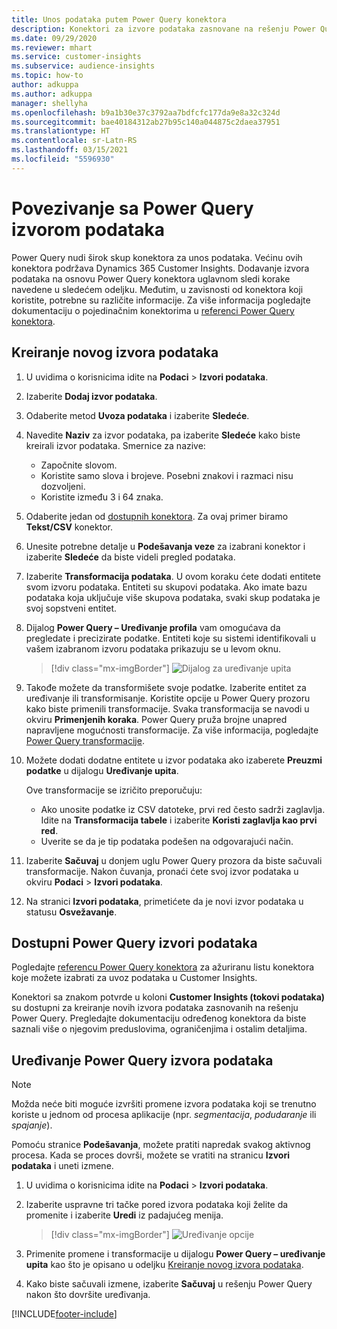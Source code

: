 ```yaml
---
title: Unos podataka putem Power Query konektora
description: Konektori za izvore podataka zasnovane na rešenju Power Query.
ms.date: 09/29/2020
ms.reviewer: mhart
ms.service: customer-insights
ms.subservice: audience-insights
ms.topic: how-to
author: adkuppa
ms.author: adkuppa
manager: shellyha
ms.openlocfilehash: b9a1b30e37c3792aa7bdfcfc177da9e8a32c324d
ms.sourcegitcommit: bae40184312ab27b95c140a044875c2daea37951
ms.translationtype: HT
ms.contentlocale: sr-Latn-RS
ms.lasthandoff: 03/15/2021
ms.locfileid: "5596930"
---
```

# <a name="connect-to-a-power-query-data-source"></a>Povezivanje sa Power Query izvorom podataka

Power Query nudi širok skup konektora za unos podataka. Većinu ovih konektora podržava Dynamics 365 Customer Insights. Dodavanje izvora podataka na osnovu Power Query konektora uglavnom sledi korake navedene u sledećem odeljku. Međutim, u zavisnosti od konektora koji koristite, potrebne su različite informacije. Za više informacija pogledajte dokumentaciju o pojedinačnim konektorima u [referenci Power Query konektora](/power-query/connectors/).

## <a name="create-a-new-data-source"></a>Kreiranje novog izvora podataka

1. U uvidima o korisnicima idite na **Podaci** > **Izvori podataka**.

1. Izaberite **Dodaj izvor podataka**.

1. Odaberite metod **Uvoza podataka** i izaberite **Sledeće**.

1. Navedite **Naziv** za izvor podataka, pa izaberite **Sledeće** kako biste kreirali izvor podataka. Smernice za nazive: 
   - Započnite slovom.
   - Koristite samo slova i brojeve. Posebni znakovi i razmaci nisu dozvoljeni.
   - Koristite između 3 i 64 znaka.

1. Odaberite jedan od [dostupnih konektora](#available-power-query-data-sources). Za ovaj primer biramo **Tekst/CSV** konektor.

1. Unesite potrebne detalje u **Podešavanja veze** za izabrani konektor i izaberite **Sledeće** da biste videli pregled podataka.

1. Izaberite **Transformacija podataka**. U ovom koraku ćete dodati entitete svom izvoru podataka. Entiteti su skupovi podataka. Ako imate bazu podataka koja uključuje više skupova podataka, svaki skup podataka je svoj sopstveni entitet.

1. Dijalog **Power Query – Uređivanje profila** vam omogućava da pregledate i precizirate podatke. Entiteti koje su sistemi identifikovali u vašem izabranom izvoru podataka prikazuju se u levom oknu.

   > [!div class="mx-imgBorder"]
   > ![Dijalog za uređivanje upita](media/data-manager-configure-edit-queries.png "Dijalog za uređivanje upita")

1. Takođe možete da transformišete svoje podatke. Izaberite entitet za uređivanje ili transformisanje. Koristite opcije u Power Query prozoru kako biste primenili transformacije. Svaka transformacija se navodi u okviru **Primenjenih koraka**. Power Query pruža brojne unapred napravljene mogućnosti transformacije. Za više informacija, pogledajte [Power Query transformacije](/power-query/power-query-what-is-power-query#transformations).

1. Možete dodati dodatne entitete u izvor podataka ako izaberete **Preuzmi podatke** u dijalogu **Uređivanje upita**.

   Ove transformacije se izričito preporučuju:

   - Ako unosite podatke iz CSV datoteke, prvi red često sadrži zaglavlja. Idite na **Transformacija tabele** i izaberite **Koristi zaglavlja kao prvi red**.
   - Uverite se da je tip podataka podešen na odgovarajući način.

1. Izaberite **Sačuvaj** u donjem uglu Power Query prozora da biste sačuvali transformacije. Nakon čuvanja, pronaći ćete svoj izvor podataka u okviru **Podaci** > **Izvori podataka**.

1. Na stranici **Izvori podataka**, primetićete da je novi izvor podataka u statusu **Osvežavanje**.

## <a name="available-power-query-data-sources"></a>Dostupni Power Query izvori podataka

Pogledajte [referencu Power Query konektora](/power-query/connectors/) za ažuriranu listu konektora koje možete izabrati za uvoz podataka u Customer Insights. 

Konektori sa znakom potvrde u koloni **Customer Insights (tokovi podataka)** su dostupni za kreiranje novih izvora podataka zasnovanih na rešenju Power Query. Pregledajte dokumentaciju određenog konektora da biste saznali više o njegovim preduslovima, ograničenjima i ostalim detaljima.

## <a name="edit-power-query-data-sources"></a>Uređivanje Power Query izvora podataka

> [!NOTE]
> Možda neće biti moguće izvršiti promene izvora podataka koji se trenutno koriste u jednom od procesa aplikacije (npr. *segmentacija*, *podudaranje* ili *spajanje*). 
>
> Pomoću stranice **Podešavanja**, možete pratiti napredak svakog aktivnog procesa. Kada se proces dovrši, možete se vratiti na stranicu **Izvori podataka** i uneti izmene.

1. U uvidima o korisnicima idite na **Podaci** > **Izvori podataka**.

2. Izaberite uspravne tri tačke pored izvora podataka koji želite da promenite i izaberite **Uredi** iz padajućeg menija.

   > [!div class="mx-imgBorder"]
   > ![Uređivanje opcije](media/edit-option-data-sources.png "Uređivanje opcije")

3. Primenite promene i transformacije u dijalogu **Power Query – uređivanje upita** kao što je opisano u odeljku [Kreiranje novog izvora podataka](#create-a-new-data-source).

4. Kako biste sačuvali izmene, izaberite **Sačuvaj** u rešenju Power Query nakon što dovršite uređivanja.


[!INCLUDE[footer-include](../includes/footer-banner.md)]